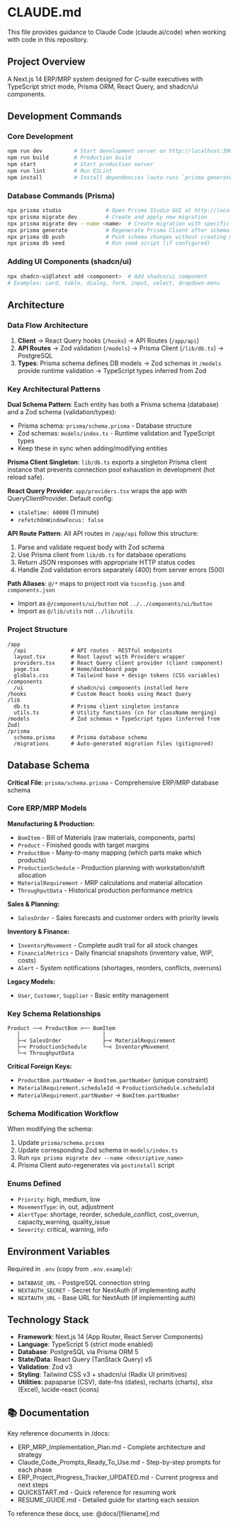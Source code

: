# CLAUDE.md

This file provides guidance to Claude Code (claude.ai/code) when working with code in this repository.

## Project Overview

A Next.js 14 ERP/MRP system designed for C-suite executives with TypeScript strict mode, Prisma ORM, React Query, and shadcn/ui components.

## Development Commands

### Core Development
```bash
npm run dev          # Start development server on http://localhost:3000
npm run build        # Production build
npm start            # Start production server
npm run lint         # Run ESLint
npm install          # Install dependencies (auto-runs `prisma generate`)
```

### Database Commands (Prisma)
```bash
npx prisma studio              # Open Prisma Studio GUI at http://localhost:5555
npx prisma migrate dev         # Create and apply new migration
npx prisma migrate dev --name <name>  # Create migration with specific name
npx prisma generate            # Regenerate Prisma Client after schema changes
npx prisma db push             # Push schema changes without creating migration (dev only)
npx prisma db seed             # Run seed script (if configured)
```

### Adding UI Components (shadcn/ui)
```bash
npx shadcn-ui@latest add <component>  # Add shadcn/ui component
# Examples: card, table, dialog, form, input, select, dropdown-menu
```

## Architecture

### Data Flow Architecture
1. **Client** → React Query hooks (`/hooks`) → API Routes (`/app/api`)
2. **API Routes** → Zod validation (`/models`) → Prisma Client (`/lib/db.ts`) → PostgreSQL
3. **Types**: Prisma schema defines DB models → Zod schemas in `/models` provide runtime validation → TypeScript types inferred from Zod

### Key Architectural Patterns

**Dual Schema Pattern**: Each entity has both a Prisma schema (database) and a Zod schema (validation/types):
- Prisma schema: `prisma/schema.prisma` - Database structure
- Zod schemas: `models/index.ts` - Runtime validation and TypeScript types
- Keep these in sync when adding/modifying entities

**Prisma Client Singleton**: `lib/db.ts` exports a singleton Prisma client instance that prevents connection pool exhaustion in development (hot reload safe).

**React Query Provider**: `app/providers.tsx` wraps the app with QueryClientProvider. Default config:
- `staleTime: 60000` (1 minute)
- `refetchOnWindowFocus: false`

**API Route Pattern**: All API routes in `/app/api` follow this structure:
1. Parse and validate request body with Zod schema
2. Use Prisma client from `lib/db.ts` for database operations
3. Return JSON responses with appropriate HTTP status codes
4. Handle Zod validation errors separately (400) from server errors (500)

**Path Aliases**: `@/*` maps to project root via `tsconfig.json` and `components.json`
- Import as `@/components/ui/button` not `../../components/ui/button`
- Import as `@/lib/utils` not `../lib/utils`

### Project Structure
```
/app
  /api              # API routes - RESTful endpoints
  layout.tsx        # Root layout with Providers wrapper
  providers.tsx     # React Query client provider (client component)
  page.tsx          # Home/dashboard page
  globals.css       # Tailwind base + design tokens (CSS variables)
/components
  /ui               # shadcn/ui components installed here
/hooks              # Custom React hooks using React Query
/lib
  db.ts             # Prisma client singleton instance
  utils.ts          # Utility functions (cn for className merging)
/models             # Zod schemas + TypeScript types (inferred from Zod)
/prisma
  schema.prisma     # Prisma database schema
  /migrations       # Auto-generated migration files (gitignored)
```

## Database Schema

**Critical File**: `prisma/schema.prisma` - Comprehensive ERP/MRP database schema

### Core ERP/MRP Models

**Manufacturing & Production:**
- `BomItem` - Bill of Materials (raw materials, components, parts)
- `Product` - Finished goods with target margins
- `ProductBom` - Many-to-many mapping (which parts make which products)
- `ProductionSchedule` - Production planning with workstation/shift allocation
- `MaterialRequirement` - MRP calculations and material allocation
- `ThroughputData` - Historical production performance metrics

**Sales & Planning:**
- `SalesOrder` - Sales forecasts and customer orders with priority levels

**Inventory & Finance:**
- `InventoryMovement` - Complete audit trail for all stock changes
- `FinancialMetrics` - Daily financial snapshots (inventory value, WIP, costs)
- `Alert` - System notifications (shortages, reorders, conflicts, overruns)

**Legacy Models:**
- `User`, `Customer`, `Supplier` - Basic entity management

### Key Schema Relationships

```
Product ──< ProductBom >── BomItem
   │                          │
   ├─< SalesOrder             ├─< MaterialRequirement
   ├─< ProductionSchedule     └─< InventoryMovement
   └─< ThroughputData
```

**Critical Foreign Keys:**
- `ProductBom.partNumber` → `BomItem.partNumber` (unique constraint)
- `MaterialRequirement.scheduleId` → `ProductionSchedule.scheduleId`
- `MaterialRequirement.partNumber` → `BomItem.partNumber`

### Schema Modification Workflow

When modifying the schema:
1. Update `prisma/schema.prisma`
2. Update corresponding Zod schema in `models/index.ts`
3. Run `npx prisma migrate dev --name <descriptive_name>`
4. Prisma Client auto-regenerates via `postinstall` script

### Enums Defined
- `Priority`: high, medium, low
- `MovementType`: in, out, adjustment
- `AlertType`: shortage, reorder, schedule_conflict, cost_overrun, capacity_warning, quality_issue
- `Severity`: critical, warning, info

## Environment Variables

Required in `.env` (copy from `.env.example`):
- `DATABASE_URL` - PostgreSQL connection string
- `NEXTAUTH_SECRET` - Secret for NextAuth (if implementing auth)
- `NEXTAUTH_URL` - Base URL for NextAuth (if implementing auth)

## Technology Stack
- **Framework**: Next.js 14 (App Router, React Server Components)
- **Language**: TypeScript 5 (strict mode enabled)
- **Database**: PostgreSQL via Prisma ORM 5
- **State/Data**: React Query (TanStack Query) v5
- **Validation**: Zod v3
- **Styling**: Tailwind CSS v3 + shadcn/ui (Radix UI primitives)
- **Utilities**: papaparse (CSV), date-fns (dates), recharts (charts), xlsx (Excel), lucide-react (icons)
## 📚 Documentation

Key reference documents in /docs:
- ERP_MRP_Implementation_Plan.md - Complete architecture and strategy
- Claude_Code_Prompts_Ready_To_Use.md - Step-by-step prompts for each phase
- ERP_Project_Progress_Tracker_UPDATED.md - Current progress and next steps
- QUICKSTART.md - Quick reference for resuming work
- RESUME_GUIDE.md - Detailed guide for starting each session

To reference these docs, use: @docs/[filename].md
